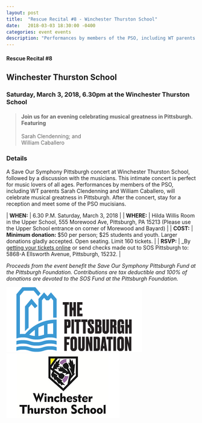 ```yaml
---
layout: post
title:  "Rescue Recital #8 - Winchester Thurston School"
date:   2018-03-03 18:30:00 -0400
categories: event events
description: "Performances by members of the PSO, including WT parents Sarah Clendenning and William Caballero, will celebrate musical greatness in Pittsburgh."
---
```



#### Rescue Recital  #8
## Winchester Thurston School
### Saturday, March 3, 2018, 6.30pm at the Winchester Thurston School


> #### Join us for an evening celebrating musical greatness in Pittsburgh. Featuring  <br/>
> Sarah Clendenning; and <br/>
> William Caballero 

### __Details__
 
A Save Our Symphony Pittsburgh concert at Winchester Thurston School, followed by a discussion with the musicians.  This intimate concert is perfect for music lovers of all ages.  Performances by members of the PSO, including WT parents Sarah Clendenning and William Caballero, will celebrate musical greatness in Pittsburgh. After the concert, stay for a reception and meet some of the PSO mucisians.  

| __WHEN:__  | 6.30 P.M. Saturday, March 3, 2018  |
| __WHERE:__  | Hilda Willis Room in the Upper School, 555 Morewood Ave, Pittsburgh, PA 15213 (Please use the Upper School entrance on corner of Morewood and Bayard)  |
| __COST:__  | __Minimum donation:__ $50 per person; $25 students and youth. Larger donations gladly accepted. Open seating. Limit 160 tickets. |
| __RSVP:__  | _By [getting your tickets online](https://squareup.com/store/save-our-symphony-pittsburgh) or send checks made out to SOS Pittsburgh to: 5868-A Ellsworth Avenue, Pittsburgh, 15232. |  


_Proceeds from the event benefit the Save Our Symphony Pittsburgh Fund at the Pittsburgh Foundation.  Contributions are tax deductible and 100% of donations are devoted to the SOS Fund at the Pittsburgh Foundation._


![Pittsburgh Foundation Logo](/assets/images/events/pittsburgh-foundation-logo.png)
![Winchester Thurston School Logo](/assets/images/events/wt_logo.jpg)
